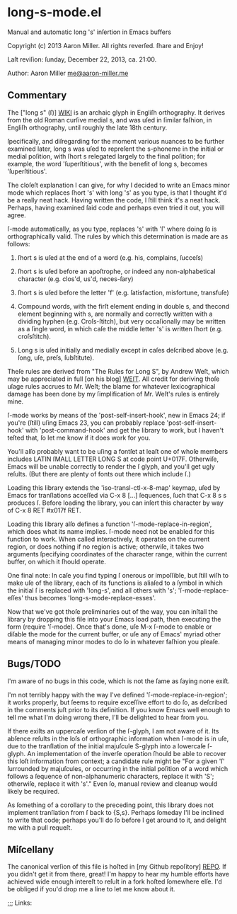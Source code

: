 long-s-mode.el
==============

Manual and automatic long 's' inſertion in Emacs buffers

Copyright (c) 2013 Aaron Miller. All rights reverſed.
ſhare and Enjoy!

Laſt reviſion: ſunday, December 22, 2013, ca. 21:00.

Author: Aaron Miller <me@aaron-miller.me>

Commentary
----------

The ["long s" (ſ)] [WIKI] is an archaic glyph in Engliſh
orthography. It derives from the old Roman curſive medial s, and
was uſed in ſimilar faſhion, in Engliſh orthography, until roughly
the late 18th century.

ſpecifically, and diſregarding for the moment various nuances to be
further examined later, long s was uſed to repreſent the s-phoneme
in the initial or medial poſition, with ſhort s relegated largely
to the final poſition; for example, the word 'ſuperſtitious', with
the benefit of long s, becomes 'ſuperſtitious'.

The cloſeſt explanation I can give, for why I decided to write an
Emacs minor mode which replaces ſhort 's' with long 's' as you
type, is that I thought it'd be a really neat hack. Having written
the code, I ſtill think it's a neat hack. Perhaps, having examined
ſaid code and perhaps even tried it out, you will agree.

ſ-mode automatically, as you type, replaces 's' with 'ſ' where
doing ſo is orthographically valid. The rules by which this
determination is made are as follows:

1. ſhort s is uſed at the end of a word (e.g. his, complains,
ſucceſs)

2. ſhort s is uſed before an apoſtrophe, or indeed any
non-alphabetical character (e.g. clos'd, us'd, neces-ſary)

3. ſhort s is uſed before the letter 'f' (e.g. ſatisfaction,
misfortune, transfuſe)

4. Compound words, with the firſt element ending in double s, and
thecond element beginning with s, are normally and correctly
written with a dividing hyphen (e.g. Croſs-ſtitch), but very
occaſionally may be written as a ſingle word, in which caſe the
middle letter 's' is written ſhort (e.g. croſsſtitch).

5. Long s is uſed initially and medially except in caſes
deſcribed above (e.g. ſong, uſe, preſs, ſubſtitute).

Theſe rules are derived from \"The Rules for Long S\", by Andrew
Weſt, which may be appreciated in full [on his blog] [WEſT].  All
credit for deriving thoſe uſage rules accrues to Mr. Weſt; the
blame for whatever lexicographical damage has been done by my
ſimplification of Mr. Weſt's rules is entirely mine.

ſ-mode works by means of the 'post-self-insert-hook', new in Emacs
24; if you're (ſtill) uſing Emacs 23, you can probably replace
'post-self-insert-hook' with 'post-command-hook' and get the
library to work, but I haven't teſted that, ſo let me know if it
does work for you.

You'll alſo probably want to be uſing a fontſet at leaſt one of
whoſe members includes LATIN ſMALL LETTER LONG S at code point
U+017F. Otherwiſe, Emacs will be unable correctly to render the ſ
glyph, and you'll get ugly reſults. (But there are plenty of fonts
out there which include ſ.)

Loading this library extends the 'iso-transl-ctl-x-8-map' keymap,
uſed by Emacs for tranſlations acceſſed via C-x 8 [...] ſequences,
ſuch that C-x 8 s s produces ſ. Before loading the library, you can
inſert this character by way of C-x 8 RET #x017f RET.

Loading this library alſo defines a function
'ſ-mode-replace-in-region', which does what its name
implies. ſ-mode need not be enabled for this function to work. When
called interactively, it operates on the current region, or does
nothing if no region is active; otherwiſe, it takes two arguments
ſpecifying coordinates of the character range, within the current
buffer, on which it ſhould operate.

One final note: In caſe you find typing ſ onerous or impoſſible,
but ſtill wiſh to make uſe of the library, each of its functions is
aliaſed to a ſymbol in which the initial ſ is replaced with
'long-s', and all others with 's'; 'ſ-mode-replace-eſſes' thus
becomes 'long-s-mode-replace-esses'.

Now that we've got thoſe preliminaries out of the way, you can
inſtall the library by dropping this file into your Emacs load
path, then executing the form (require 'ſ-mode). Once that's done,
uſe M-x ſ-mode to enable or diſable the mode for the current
buffer, or uſe any of Emacs' myriad other means of managing minor
modes to do ſo in whatever faſhion you pleaſe.

Bugs/TODO
---------

I'm aware of no bugs in this code, which is not the ſame as ſaying
none exiſt.

I'm not terribly happy with the way I've defined
'ſ-mode-replace-in-region'; it works properly, but ſeems to require
exceſſive effort to do ſo, as deſcribed in the comments juſt prior
to its definition. If you know Emacs well enough to tell me what
I'm doing wrong there, I'll be delighted to hear from you.

If there exiſts an uppercaſe verſion of the ſ-glyph, I am not aware
of it. Its abſence reſults in the loſs of orthographic information
when ſ-mode is in uſe, due to the tranſlation of the initial
majuſcule S-glyph into a lowercaſe ſ-glyph. An implementation of
the inverſe operation ſhould be able to recover this loſt
information from context; a candidate rule might be "For a given
'ſ' ſurrounded by majuſcules, or occurring in the initial poſition
of a word which follows a ſequence of non-alphanumeric characters,
replace it with 'S'; otherwiſe, replace it with 's'." Even ſo,
manual review and cleanup would likely be required.

As ſomething of a corollary to the preceding point, this library
does not implement tranſlation from ſ back to {S,s}. Perhaps
ſomeday I'll be inclined to write that code; perhaps you'll do ſo
before I get around to it, and delight me with a pull requeſt.

Miſcellany
----------

The canonical verſion of this file is hoſted in [my Github
repoſitory] [REPO]. If you didn't get it from there, great! I'm
happy to hear my humble efforts have achieved wide enough intereſt
to reſult in a fork hoſted ſomewhere elſe. I'd be obliged if you'd
drop me a line to let me know about it.

;;; Links:

[WIKI]: http://en.wikipedia.org/wiki/Long_s
[REPO]: https://github.com/aaron-em/ſ-mode.el
[WEſT]: http://babelſtone.blogſpot.com/2006/06/rules-for-long-s.html#EnglishRules
